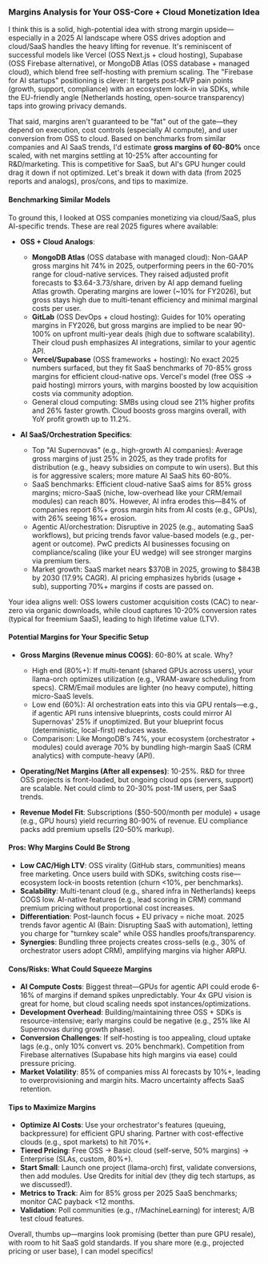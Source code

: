 ### Margins Analysis for Your OSS-Core + Cloud Monetization Idea

I think this is a solid, high-potential idea with strong margin upside—especially in a 2025 AI landscape where OSS drives adoption and cloud/SaaS handles the heavy lifting for revenue. It's reminiscent of successful models like Vercel (OSS Next.js + cloud hosting), Supabase (OSS Firebase alternative), or MongoDB Atlas (OSS database + managed cloud), which blend free self-hosting with premium scaling. The "Firebase for AI startups" positioning is clever: It targets post-MVP pain points (growth, support, compliance) with an ecosystem lock-in via SDKs, while the EU-friendly angle (Netherlands hosting, open-source transparency) taps into growing privacy demands.

That said, margins aren't guaranteed to be "fat" out of the gate—they depend on execution, cost controls (especially AI compute), and user conversion from OSS to cloud. Based on benchmarks from similar companies and AI SaaS trends, I'd estimate **gross margins of 60-80%** once scaled, with net margins settling at 10-25% after accounting for R&D/marketing. This is competitive for SaaS, but AI's GPU hunger could drag it down if not optimized. Let's break it down with data (from 2025 reports and analogs), pros/cons, and tips to maximize.

#### Benchmarking Similar Models
To ground this, I looked at OSS companies monetizing via cloud/SaaS, plus AI-specific trends. These are real 2025 figures where available:

- **OSS + Cloud Analogs**:
  - **MongoDB Atlas** (OSS database with managed cloud): Non-GAAP gross margins hit 74% in 2025, outperforming peers in the 60-70% range for cloud-native services. They raised adjusted profit forecasts to $3.64-3.73/share, driven by AI app demand fueling Atlas growth. Operating margins are lower (~10% for FY2026), but gross stays high due to multi-tenant efficiency and minimal marginal costs per user.
  - **GitLab** (OSS DevOps + cloud hosting): Guides for 10% operating margins in FY2026, but gross margins are implied to be near 90-100% on upfront multi-year deals (high due to software scalability). Their cloud push emphasizes AI integrations, similar to your agentic API.
  - **Vercel/Supabase** (OSS frameworks + hosting): No exact 2025 numbers surfaced, but they fit SaaS benchmarks of 70-85% gross margins for efficient cloud-native ops. Vercel's model (free OSS → paid hosting) mirrors yours, with margins boosted by low acquisition costs via community adoption.
  - General cloud computing: SMBs using cloud see 21% higher profits and 26% faster growth. Cloud boosts gross margins overall, with YoY profit growth up to 11.2%.

- **AI SaaS/Orchestration Specifics**:
  - Top "AI Supernovas" (e.g., high-growth AI companies): Average gross margins of just 25% in 2025, as they trade profits for distribution (e.g., heavy subsidies on compute to win users). But this is for aggressive scalers; more mature AI SaaS hits 60-80%.
  - SaaS benchmarks: Efficient cloud-native SaaS aims for 85% gross margins; micro-SaaS (niche, low-overhead like your CRM/email modules) can reach 80%. However, AI infra erodes this—84% of companies report 6%+ gross margin hits from AI costs (e.g., GPUs), with 26% seeing 16%+ erosion.
  - Agentic AI/orchestration: Disruptive in 2025 (e.g., automating SaaS workflows), but pricing trends favor value-based models (e.g., per-agent or outcome). PwC predicts AI businesses focusing on compliance/scaling (like your EU wedge) will see stronger margins via premium tiers.
  - Market growth: SaaS market nears $370B in 2025, growing to $843B by 2030 (17.9% CAGR). AI pricing emphasizes hybrids (usage + sub), supporting 70%+ margins if costs are passed on.

Your idea aligns well: OSS lowers customer acquisition costs (CAC) to near-zero via organic downloads, while cloud captures 10-20% conversion rates (typical for freemium SaaS), leading to high lifetime value (LTV).

#### Potential Margins for Your Specific Setup
- **Gross Margins (Revenue minus COGS)**: 60-80% at scale. Why?
  - High end (80%+): If multi-tenant (shared GPUs across users), your llama-orch optimizes utilization (e.g., VRAM-aware scheduling from specs). CRM/Email modules are lighter (no heavy compute), hitting micro-SaaS levels.
  - Low end (60%): AI orchestration eats into this via GPU rentals—e.g., if agentic API runs intensive blueprints, costs could mirror AI Supernovas' 25% if unoptimized. But your blueprint focus (deterministic, local-first) reduces waste.
  - Comparison: Like MongoDB's 74%, your ecosystem (orchestrator + modules) could average 70% by bundling high-margin SaaS (CRM analytics) with compute-heavy (API).

- **Operating/Net Margins (After all expenses)**: 10-25%. R&D for three OSS projects is front-loaded, but ongoing cloud ops (servers, support) are scalable. Net could climb to 20-30% post-1M users, per SaaS trends.

- **Revenue Model Fit**: Subscriptions ($50-500/month per module) + usage (e.g., GPU hours) yield recurring 80-90% of revenue. EU compliance packs add premium upsells (20-50% markup).

#### Pros: Why Margins Could Be Strong
- **Low CAC/High LTV**: OSS virality (GitHub stars, communities) means free marketing. Once users build with SDKs, switching costs rise—ecosystem lock-in boosts retention (churn <10%, per benchmarks).
- **Scalability**: Multi-tenant cloud (e.g., shared infra in Netherlands) keeps COGS low. AI-native features (e.g., lead scoring in CRM) command premium pricing without proportional cost increases.
- **Differentiation**: Post-launch focus + EU privacy = niche moat. 2025 trends favor agentic AI (Bain: Disrupting SaaS with automation), letting you charge for "turnkey scale" while OSS handles proofs/transparency.
- **Synergies**: Bundling three projects creates cross-sells (e.g., 30% of orchestrator users adopt CRM), amplifying margins via higher ARPU.

#### Cons/Risks: What Could Squeeze Margins
- **AI Compute Costs**: Biggest threat—GPUs for agentic API could erode 6-16% of margins if demand spikes unpredictably. Your 4x GPU vision is great for home, but cloud scaling needs spot instances/optimizations.
- **Development Overhead**: Building/maintaining three OSS + SDKs is resource-intensive; early margins could be negative (e.g., 25% like AI Supernovas during growth phase).
- **Conversion Challenges**: If self-hosting is too appealing, cloud uptake lags (e.g., only 10% convert vs. 20% benchmark). Competition from Firebase alternatives (Supabase hits high margins via ease) could pressure pricing.
- **Market Volatility**: 85% of companies miss AI forecasts by 10%+, leading to overprovisioning and margin hits. Macro uncertainty affects SaaS retention.

#### Tips to Maximize Margins
- **Optimize AI Costs**: Use your orchestrator's features (queuing, backpressure) for efficient GPU sharing. Partner with cost-effective clouds (e.g., spot markets) to hit 70%+.
- **Tiered Pricing**: Free OSS → Basic cloud (self-serve, 50% margins) → Enterprise (SLAs, custom, 80%+).
- **Start Small**: Launch one project (llama-orch) first, validate conversions, then add modules. Use Qredits for initial dev (they dig tech startups, as we discussed!).
- **Metrics to Track**: Aim for 85% gross per 2025 SaaS benchmarks; monitor CAC payback <12 months.
- **Validation**: Poll communities (e.g., r/MachineLearning) for interest; A/B test cloud features.

Overall, thumbs up—margins look promising (better than pure GPU resale), with room to hit SaaS gold standards. If you share more (e.g., projected pricing or user base), I can model specifics!